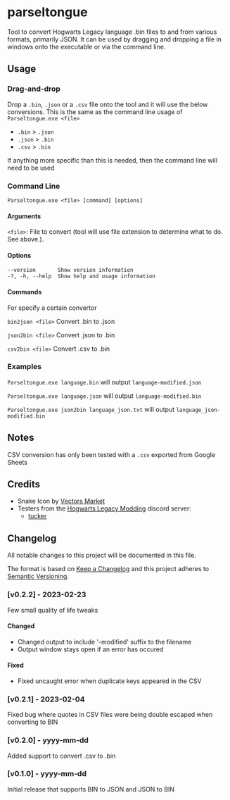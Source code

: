 # parseltongue

Tool to convert Hogwarts Legacy language .bin files to and from various formats, primarily JSON. It can be used by dragging and dropping a file in windows onto the executable or via the command line.

## Usage

### Drag-and-drop

Drop a `.bin`, `.json` or a `.csv` file onto the tool and it will use the below conversions. This is the same as the command line usage of `Parseltongue.exe <file>`

- `.bin` > `.json`
- `.json` > `.bin`
- `.csv` > `.bin`

If anything more specific than this is needed, then the command line will need to be used

### Command Line

`Parseltongue.exe <file> [command] [options]`

#### Arguments

`<file>`: File to convert (tool will use file extension to determine what to do. See above.).

#### Options
```shell
--version       Show version information
-?, -h, --help  Show help and usage information
```

#### Commands

For specify a certain convertor

`bin2json <file>`  Convert .bin to .json

`json2bin <file>`  Convert .json to .bin

`csv2bin <file>`  Convert .csv to .bin

### Examples

`Parseltongue.exe language.bin` will output `language-modified.json`

`Parseltongue.exe language.json` will output `language-modified.bin`

`Parseltongue.exe json2bin language_json.txt` will output `language_json-modified.bin`

## Notes

CSV conversion has only been tested with a `.csv` exported from Google Sheets

## Credits

- Snake Icon by [Vectors Market](https://iconscout.com/icons/snake-head)  
- Testers from the [Hogwarts Legacy Modding](https://discord.gg/Bmmtv3sYAa) discord server:
  - [tucker](https://hamstersquad.github.io/)

## Changelog

All notable changes to this project will be documented in this file.

The format is based on [Keep a Changelog](http://keepachangelog.com/) and this project adheres to [Semantic Versioning](http://semver.org/).

### [v0.2.2] - 2023-02-23

Few small quality of life tweaks

#### Changed

- Changed output to include '-modified' suffix to the filename
- Output window stays open if an error has occured

#### Fixed

- Fixed uncaught error when duplicate keys appeared in the CSV

### [v0.2.1] - 2023-02-04

Fixed bug where quotes in CSV files were being double escaped when converting to BIN

### [v0.2.0] - yyyy-mm-dd

Added support to convert .csv to .bin

### [v0.1.0] - yyyy-mm-dd

Initial release that supports BIN to JSON and JSON to BIN